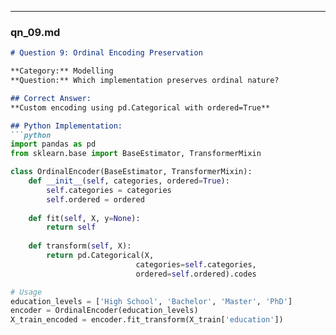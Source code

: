
---

### qn_09.md
```markdown
# Question 9: Ordinal Encoding Preservation

**Category:** Modelling  
**Question:** Which implementation preserves ordinal nature?

## Correct Answer:
**Custom encoding using pd.Categorical with ordered=True**

## Python Implementation:
```python
import pandas as pd
from sklearn.base import BaseEstimator, TransformerMixin

class OrdinalEncoder(BaseEstimator, TransformerMixin):
    def __init__(self, categories, ordered=True):
        self.categories = categories
        self.ordered = ordered
        
    def fit(self, X, y=None):
        return self
        
    def transform(self, X):
        return pd.Categorical(X, 
                            categories=self.categories,
                            ordered=self.ordered).codes

# Usage
education_levels = ['High School', 'Bachelor', 'Master', 'PhD']
encoder = OrdinalEncoder(education_levels)
X_train_encoded = encoder.fit_transform(X_train['education'])